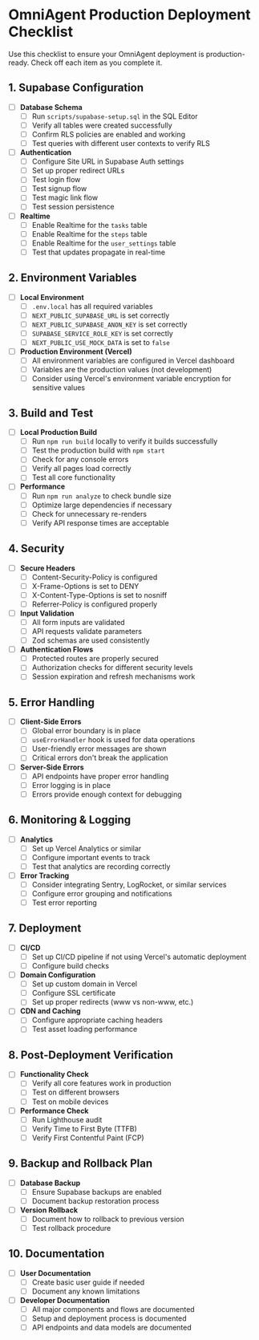 # OmniAgent Production Deployment Checklist

Use this checklist to ensure your OmniAgent deployment is production-ready. Check off each item as you complete it.

## 1. Supabase Configuration

- [ ] **Database Schema**
  - [ ] Run `scripts/supabase-setup.sql` in the SQL Editor
  - [ ] Verify all tables were created successfully
  - [ ] Confirm RLS policies are enabled and working
  - [ ] Test queries with different user contexts to verify RLS

- [ ] **Authentication**
  - [ ] Configure Site URL in Supabase Auth settings
  - [ ] Set up proper redirect URLs
  - [ ] Test login flow
  - [ ] Test signup flow
  - [ ] Test magic link flow
  - [ ] Test session persistence

- [ ] **Realtime**
  - [ ] Enable Realtime for the `tasks` table
  - [ ] Enable Realtime for the `steps` table
  - [ ] Enable Realtime for the `user_settings` table
  - [ ] Test that updates propagate in real-time

## 2. Environment Variables

- [ ] **Local Environment**
  - [ ] `.env.local` has all required variables
  - [ ] `NEXT_PUBLIC_SUPABASE_URL` is set correctly
  - [ ] `NEXT_PUBLIC_SUPABASE_ANON_KEY` is set correctly
  - [ ] `SUPABASE_SERVICE_ROLE_KEY` is set correctly
  - [ ] `NEXT_PUBLIC_USE_MOCK_DATA` is set to `false`

- [ ] **Production Environment (Vercel)**
  - [ ] All environment variables are configured in Vercel dashboard
  - [ ] Variables are the production values (not development)
  - [ ] Consider using Vercel's environment variable encryption for sensitive values

## 3. Build and Test

- [ ] **Local Production Build**
  - [ ] Run `npm run build` locally to verify it builds successfully
  - [ ] Test the production build with `npm start`
  - [ ] Check for any console errors
  - [ ] Verify all pages load correctly
  - [ ] Test all core functionality

- [ ] **Performance**
  - [ ] Run `npm run analyze` to check bundle size
  - [ ] Optimize large dependencies if necessary
  - [ ] Check for unnecessary re-renders
  - [ ] Verify API response times are acceptable

## 4. Security

- [ ] **Secure Headers**
  - [ ] Content-Security-Policy is configured
  - [ ] X-Frame-Options is set to DENY
  - [ ] X-Content-Type-Options is set to nosniff
  - [ ] Referrer-Policy is configured properly

- [ ] **Input Validation**
  - [ ] All form inputs are validated
  - [ ] API requests validate parameters
  - [ ] Zod schemas are used consistently

- [ ] **Authentication Flows**
  - [ ] Protected routes are properly secured
  - [ ] Authorization checks for different security levels
  - [ ] Session expiration and refresh mechanisms work

## 5. Error Handling

- [ ] **Client-Side Errors**
  - [ ] Global error boundary is in place
  - [ ] `useErrorHandler` hook is used for data operations
  - [ ] User-friendly error messages are shown
  - [ ] Critical errors don't break the application

- [ ] **Server-Side Errors**
  - [ ] API endpoints have proper error handling
  - [ ] Error logging is in place
  - [ ] Errors provide enough context for debugging

## 6. Monitoring & Logging

- [ ] **Analytics**
  - [ ] Set up Vercel Analytics or similar
  - [ ] Configure important events to track
  - [ ] Test that analytics are recording correctly

- [ ] **Error Tracking**
  - [ ] Consider integrating Sentry, LogRocket, or similar services
  - [ ] Configure error grouping and notifications
  - [ ] Test error reporting

## 7. Deployment

- [ ] **CI/CD**
  - [ ] Set up CI/CD pipeline if not using Vercel's automatic deployment
  - [ ] Configure build checks

- [ ] **Domain Configuration**
  - [ ] Set up custom domain in Vercel
  - [ ] Configure SSL certificate
  - [ ] Set up proper redirects (www vs non-www, etc.)

- [ ] **CDN and Caching**
  - [ ] Configure appropriate caching headers
  - [ ] Test asset loading performance

## 8. Post-Deployment Verification

- [ ] **Functionality Check**
  - [ ] Verify all core features work in production
  - [ ] Test on different browsers
  - [ ] Test on mobile devices

- [ ] **Performance Check**
  - [ ] Run Lighthouse audit
  - [ ] Verify Time to First Byte (TTFB)
  - [ ] Verify First Contentful Paint (FCP)

## 9. Backup and Rollback Plan

- [ ] **Database Backup**
  - [ ] Ensure Supabase backups are enabled
  - [ ] Document backup restoration process

- [ ] **Version Rollback**
  - [ ] Document how to rollback to previous version
  - [ ] Test rollback procedure

## 10. Documentation

- [ ] **User Documentation**
  - [ ] Create basic user guide if needed
  - [ ] Document any known limitations

- [ ] **Developer Documentation**
  - [ ] All major components and flows are documented
  - [ ] Setup and deployment process is documented
  - [ ] API endpoints and data models are documented 